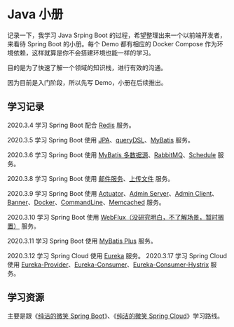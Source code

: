 # Java 小册

记录一下，我学习 Java Srping Boot 的过程，希望整理出来一个以前端开发者，来看待 Spring Boot 的小册。每个 Demo 都有相应的 Docker Compose 作为环境依赖，这样就算是你不会搭建环境也能一样的学习。

目的是为了快速了解一个领域的知识栈，进行有效的沟通。

因为目前是入门阶段，所以先写 Demo，小册在后续推出。

## 学习记录

2020.3.4 学习 Spring Boot 配合 [Redis](./source/spring-boot/redis/) 服务。  

2020.3.5 学习 Spring Boot 使用 [JPA](./source/spring-boot/jpa/)、[queryDSL](./source/spring-boot/querysdl/)、[MyBatis](./source/spring-boot/mybatis/) 服务。

2020.3.6 学习 Spring Boot 使用 [MyBatis 多数据源](./source/spring-boot/mybatis-multi/)、[RabbitMQ](./source/spring-boot/rabbitmq/)、[Schedule](./source/spring-boot/schedule) 服务。

2020.3.8 学习 Spring Boot 使用 [邮件服务](./source/spring-boot/email/)、[上传文件](./source/spring-boot/upload/) 服务。

2020.3.9 学习 Spring Boot 使用 [Actuator](./source/spring-boot/actuator/)、[Admin Server](./source/spring-boot/admin-serve/)、[Admin Client](./source/spring-boot/admin-client/)、[Banner](./source/spring-boot/banner/)、[Docker](./source/spring-boot/docker/)、[CommandLine](./source/spring-boot/command/)、[Memcached](./source/spring-boot/memcached/) 服务。

2020.3.10 学习 Spring Boot 使用 [WebFlux（没研究明白，不了解场景，暂时搁置）](./source/spring-boot/webflux/) 服务。

2020.3.11 学习 Spring Boot 使用 [MyBatis Plus](./source/spring-boot/mybatis-plus/) 服务。

2020.3.12 学习 Spring Cloud 使用 [Eureka](./source/spring-spring-cloud/eureka/) 服务。
2020.3.17 学习 Spring Cloud 使用 [Eureka-Provider](./source/spring-cloud/eureka-provider/)、[Eureka-Consumer](./source/spring-cloud/eureka-consumer/)、[Eureka-Consumer-Hystrix](./source/spring-cloud/eureka-consumer/) 服务。

## 学习资源

主要是跟《[纯洁的微笑 Spring Boot](http://www.ityouknow.com/spring-boot.html)》、《[纯洁的微笑 Spring Cloud](http://www.ityouknow.com/spring-cloud.html)》学习路线。
